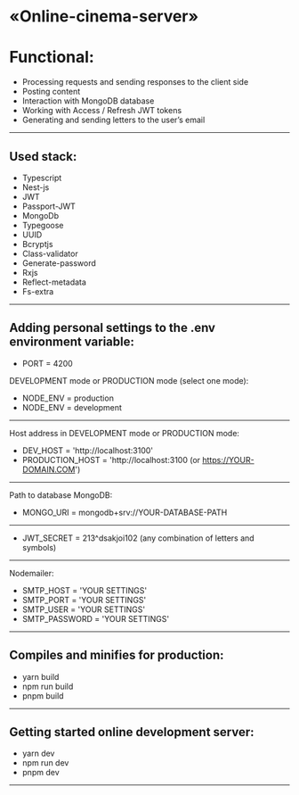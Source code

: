 # «Online-cinema-server»

# Functional:

- Processing requests and sending responses to the client side
- Posting content 
- Interaction with MongoDB database
- Working with Access / Refresh JWT tokens
- Generating and sending letters to the user’s email

---

## Used stack:
- Typescript
- Nest-js
- JWT
- Passport-JWT
- MongoDb
- Typegoose
- UUID
- Bcryptjs
- Class-validator
- Generate-password
- Rxjs
- Reflect-metadata
- Fs-extra

---

## Adding personal settings to the .env environment variable:
- PORT = 4200

DEVELOPMENT mode or PRODUCTION mode (select one mode):
- NODE_ENV = production
- NODE_ENV = development

---

Host address in DEVELOPMENT mode or PRODUCTION mode:
- DEV_HOST = 'http://localhost:3100'
- PRODUCTION_HOST = 'http://localhost:3100 (or https://YOUR-DOMAIN.COM')

---

Path to database MongoDB:
- MONGO_URI = mongodb+srv://YOUR-DATABASE-PATH

---

- JWT_SECRET = 213^dsakjoi102 (any combination of letters and symbols)

---

Nodemailer:
- SMTP_HOST = 'YOUR SETTINGS'
- SMTP_PORT = 'YOUR SETTINGS'
- SMTP_USER = 'YOUR SETTINGS'
- SMTP_PASSWORD = 'YOUR SETTINGS'

---

## Compiles and minifies for production:
- yarn build
- npm run build
- pnpm build

---

## Getting started online development server:
- yarn dev
- npm run dev
- pnpm dev

---
